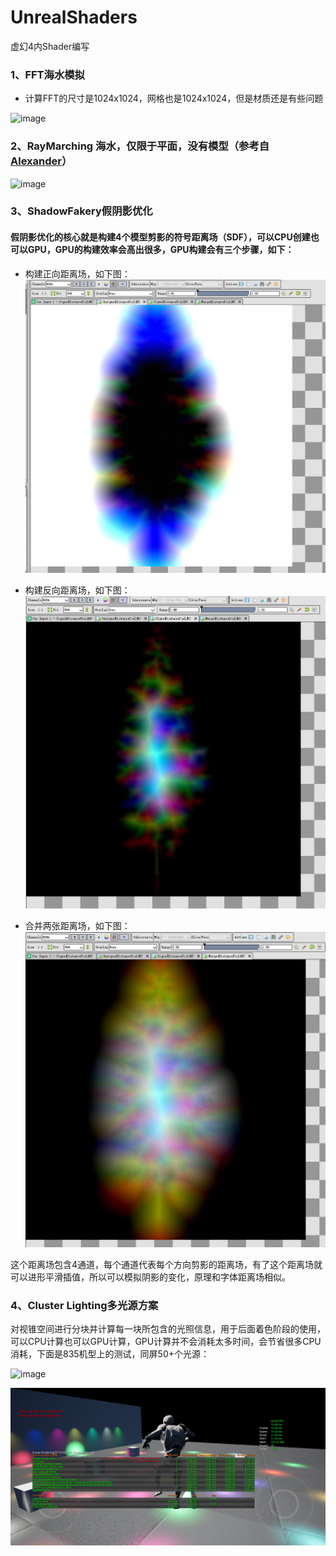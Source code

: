 # UnrealShaders
虚幻4内Shader编写

### 1、FFT海水模拟
  * 计算FFT的尺寸是1024x1024，网格也是1024x1024，但是材质还是有些问题

![image](https://github.com/haiaimi/UnrealShaders/blob/master/RenderPictures/FFTWave.gif)

### 2、RayMarching 海水，仅限于平面，没有模型（参考自[Alexander](https://www.shadertoy.com/view/Ms2SD1)）
![image](https://github.com/haiaimi/UnrealShaders/blob/master/RenderPictures/raymarchwave.gif)

### 3、ShadowFakery假阴影优化
  #### 假阴影优化的核心就是构建4个模型剪影的符号距离场（SDF），可以CPU创建也可以GPU，GPU的构建效率会高出很多，GPU构建会有三个步骤，如下：
  * 构建正向距离场，如下图：
  ![image](https://github.com/haiaimi/UnrealShaders/blob/master/RenderPictures/ShadowFakery/NormalDistacefield.png)
  
  * 构建反向距离场，如下图：
  ![image](https://github.com/haiaimi/UnrealShaders/blob/master/RenderPictures/ShadowFakery/ReversedDistanceField.png)
   
  * 合并两张距离场，如下图：
  ![image](https://github.com/haiaimi/UnrealShaders/blob/master/RenderPictures/ShadowFakery/MergedDistanceField.png)

  这个距离场包含4通道，每个通道代表每个方向剪影的距离场，有了这个距离场就可以进形平滑插值，所以可以模拟阴影的变化，原理和字体距离场相似。

### 4、Cluster Lighting多光源方案
  对视锥空间进行分块并计算每一块所包含的光照信息，用于后面着色阶段的使用，可以CPU计算也可以GPU计算，GPU计算并不会消耗太多时间，会节省很多CPU消耗，下面是835机型上的测试，同屏50+个光源：
  
  ![image](https://github.com/haiaimi/UnrealShaders/blob/master/RenderPictures/Cluster%20Forward%20Shading/ClusterLighting_835.gif)
  
  ![image](https://github.com/haiaimi/UnrealShaders/blob/master/RenderPictures/Cluster%20Forward%20Shading/ClusterLighting_SceneRendering.jpg)

